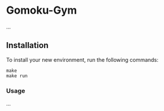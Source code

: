 # Gomoku-Gym
...

## Installation

To install your new environment, run the following commands:

```{shell}
make
make run
```

### Usage
...